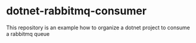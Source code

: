 # dotnet-rabbitmq-consumer
This repository is an example how to organize a dotnet project to consume a rabbitmq queue
